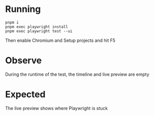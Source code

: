 # Running

```
pnpm i
pnpm exec playwright install
pnpm exec playwright test --ui
```

Then enable Chromium and Setup projects and hit F5

# Observe

During the runtime of the test, the timeline and live preview are empty

# Expected

The live preview shows where Playwright is stuck
